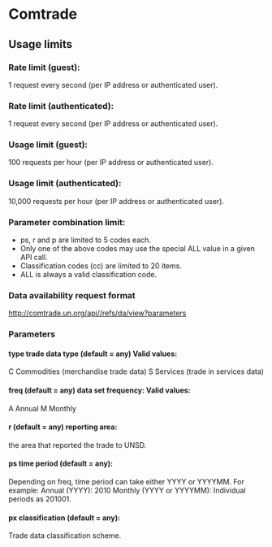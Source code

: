 # Comtrade

## Usage limits

### Rate limit (guest):
1 request every second (per IP address or authenticated user).

### Rate limit (authenticated):
1 request every second (per IP address or authenticated user).

### Usage limit (guest):
100 requests per hour (per IP address or authenticated user).

### Usage limit (authenticated):
10,000 requests per hour (per IP address or authenticated user).

### Parameter combination limit:
* ps, r and p are limited to 5 codes each.
* Only one of the above codes may use the special ALL value in a given API call.
* Classification codes (cc) are limited to 20 items.
* ALL is always a valid classification code.


### Data availability request format
http://comtrade.un.org/api//refs/da/view?parameters


### Parameters
#### type trade data type (default = any) Valid values:
C Commodities (merchandise trade data)
S Services (trade in services data)

#### freq (default = any) data set frequency: Valid values:
A Annual
M Monthly

#### r (default = any) reporting area:
the area that reported the trade to UNSD.

#### ps time period (default = any):
Depending on freq, time period can take either YYYY or YYYYMM. For example:
Annual (YYYY): 2010
Monthly (YYYY or YYYYMM): Individual periods as 201001.

#### px classification (default = any):
Trade data classification scheme.